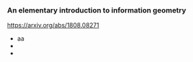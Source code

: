 ### An elementary introduction to information geometry

<https://arxiv.org/abs/1808.08271>

- aa
-
-
